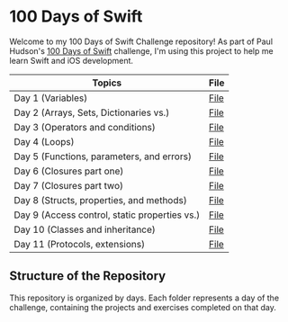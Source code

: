 # 100 Days of Swift 

Welcome to my 100 Days of Swift Challenge repository! As part of Paul Hudson's [100 Days of Swift](https://www.hackingwithswift.com/100) challenge, I'm using this project to help me learn Swift and iOS development.

| Topics                                        | File                                                                                                             |
|-----------------------------------------------|------------------------------------------------------------------------------------------------------------------|
| Day 1 (Variables)                             | <a href="https://github.com/sulekaptan/100-days-of-swift/blob/main/Swift%20Documents/day1-README.md">File</a>    |
| Day 2 (Arrays, Sets, Dictionaries vs.)        | <a href="https://github.com/sulekaptan/100-days-of-swift/blob/main/Swift%20Documents/day2-README.md">File</a>    |
| Day 3 (Operators and conditions)              | <a href="https://github.com/sulekaptan/100-days-of-swift/blob/main/Swift%20Documents/day3-README.md">File</a>    |
| Day 4 (Loops)                                 | <a href="https://github.com/sulekaptan/100-days-of-swift/blob/main/Swift%20Documents/day4-README.md">File</a>    |
| Day 5 (Functions, parameters, and errors)     | <a href="https://github.com/sulekaptan/100-days-of-swift/blob/main/Swift%20Documents/day5-README.md">File</a>    |
| Day 6 (Closures part one)                     | <a href="https://github.com/sulekaptan/100-days-of-swift/blob/main/Swift%20Documents/day6-README.md">File</a>    |
| Day 7 (Closures part two)                     | <a href="https://github.com/sulekaptan/100-days-of-swift/blob/main/Swift%20Documents/day7-README.md">File</a>    |
| Day 8 (Structs, properties, and methods)      | <a href="https://github.com/sulekaptan/100-days-of-swift/blob/main/Swift%20Documents/day8-README.md">File</a>    |
| Day 9 (Access control, static properties vs.) | <a href="https://github.com/sulekaptan/100-days-of-swift/blob/main/Swift%20Documents/day9-README.md">File</a>    |
| Day 10 (Classes and inheritance)              | <a href="https://github.com/sulekaptan/100-days-of-swift/blob/main/Swift%20Documents/day10-README.md">File</a>    |
| Day 11 (Protocols, extensions)                | <a href="https://github.com/sulekaptan/100-days-of-swift/blob/main/Swift%20Documents/day11-README.md">File</a>    |

## Structure of the Repository

This repository is organized by days. Each folder represents a day of the challenge, containing the projects and exercises completed on that day.

